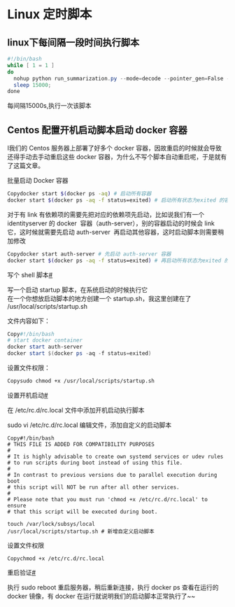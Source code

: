 # Linux 定时脚本

## linux下每间隔一段时间执行脚本

```PowerShell
#!/bin/bash
while [ 1 = 1 ]
do
  nohup python run_summarization.py --mode=decode --pointer_gen=False --single_pass=True --data_path=/lab/jinhanqi/my_pointer_data/chunked/test_* --vocab_path=/lab/jinhanqi/my_pointer_data/vocab --log_root=/lab/jinhanqi/basic_seq2seq_attn/log --exp_name=no-pointer >decode.out 2>&1 & 
  sleep 15000;
done
```


每间隔15000s,执行一次该脚本

## Centos 配置开机启动脚本启动 docker 容器

I我们的 Centos 服务器上部署了好多个 docker 容器，因故重启的时候就会导致还得手动去手动重启这些 docker 容器，为什么不写个脚本自动重启呢，于是就有了这篇文章。

批量启动 Docker 容器

```bash
Copydocker start $(docker ps -aq) # 启动所有容器
docker start $(docker ps -aq -f status=exited) # 启动所有状态为exited 的容器，和上面的命令效果一致
```


对于有 link 有依赖项的需要先把对应的依赖项先启动，比如说我们有一个 identityserver 的 docker  容器（auth-server），别的容器启动的时候会 link 它，这时候就需要先启动 auth-server  再启动其他容器，这时启动脚本则需要稍加修改

```bash
Copydocker start auth-server # 先启动 auth-server 容器
docker start $(docker ps -aq -f status=exited) # 再启动所有状态为exited 的容器
```


写个 shell 脚本[#](https://www.cnblogs.com/weihanli/p/start-docker-containers-with-startup-scripts.html#1061158723)

写一个启动 startup 脚本，在系统启动的时候执行它<br />在一个你想放启动脚本的地方创建一个 startup.sh，我这里创建在了 /usr/local/scripts/startup.sh

文件内容如下：

```PowerShell
Copy#!/bin/bash
# start docker container
docker start auth-server
docker start $(docker ps -aq -f status=exited)
```


设置文件权限：

```bash
Copysudo chmod +x /usr/local/scripts/startup.sh
```


设置开机启动[#](https://www.cnblogs.com/weihanli/p/start-docker-containers-with-startup-scripts.html#388262687)

在 /etc/rc.d/rc.local 文件中添加开机启动执行脚本

sudo vi /etc/rc.d/rc.local 编辑文件，添加自定义的启动脚本

```纯文本
Copy#!/bin/bash
# THIS FILE IS ADDED FOR COMPATIBILITY PURPOSES
#
# It is highly advisable to create own systemd services or udev rules
# to run scripts during boot instead of using this file.
#
# In contrast to previous versions due to parallel execution during boot
# this script will NOT be run after all other services.
#
# Please note that you must run 'chmod +x /etc/rc.d/rc.local' to ensure
# that this script will be executed during boot.

touch /var/lock/subsys/local
/usr/local/scripts/startup.sh # 新增自定义启动脚本
```


设置文件权限

```纯文本
Copychmod +x /etc/rc.d/rc.local
```


重启验证[#](https://www.cnblogs.com/weihanli/p/start-docker-containers-with-startup-scripts.html#2305985972)

执行 sudo reboot 重启服务器，稍后重新连接，执行 docker ps 查看在运行的 docker 镜像，有 docker 在运行就说明我们的启动脚本正常执行了~~

